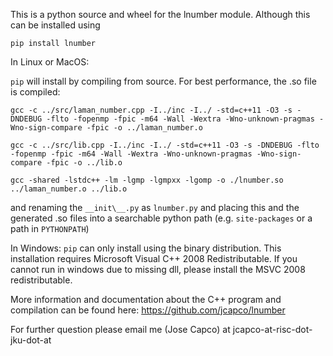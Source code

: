 This is a python source and wheel for the lnumber module. Although this can be installed using

`pip install lnumber`

In Linux or MacOS:

`pip` will install by compiling from source.
For best performance, the .so file is compiled:

`gcc -c ../src/laman_number.cpp -I../inc -I../ -std=c++11 -O3 -s -DNDEBUG -flto -fopenmp -fpic -m64 -Wall -Wextra -Wno-unknown-pragmas -Wno-sign-compare -fpic -o ../laman_number.o`

`gcc -c ../src/lib.cpp -I../inc -I../ -std=c++11 -O3 -s -DNDEBUG -flto -fopenmp -fpic -m64 -Wall -Wextra -Wno-unknown-pragmas -Wno-sign-compare -fpic -o ../lib.o`

`gcc -shared -lstdc++ -lm -lgmp -lgmpxx -lgomp -o ./lnumber.so ../laman_number.o ../lib.o`

and renaming the `__init\__.py` as `lnumber.py` and placing this and the generated .so files into a searchable python path (e.g. `site-packages` or a path in `PYTHONPATH`) 

In Windows:
`pip` can only install using the binary distribution.
This installation requires Microsoft Visual C++ 2008 Redistributable. If you cannot run in windows due to missing dll, please install the MSVC 2008 redistributable.

More information and documentation about the C++ program and compilation can be found here:
https://github.com/jcapco/lnumber

For further question please email me (Jose Capco) at jcapco-at-risc-dot-jku-dot-at


